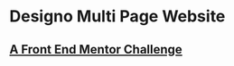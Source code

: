 # Designo Multi Page Website

## [A Front End Mentor Challenge](https://www.frontendmentor.io/challenges/designo-multipage-website-G48K6rfUT)
